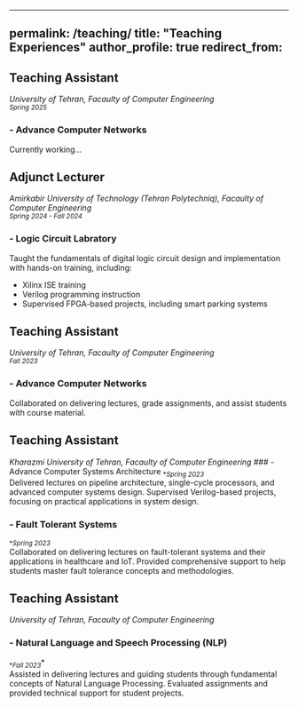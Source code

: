  ---
permalink: /teaching/
title: "Teaching Experiences"
author_profile: true
redirect_from: 
---
## Teaching Assistant
*University of Tehran, Facaulty of Computer Engineering*<br>
<sub>*Spring 2025*</sub>
### - Advance Computer Networks<br>
  Currently working...

## Adjunct Lecturer
*Amirkabir University of Technology (Tehran Polytechniq), Facaulty of Computer Engineering*<br>
<sub>*Spring 2024 - Fall 2024*</sub>
### - Logic Circuit Labratory<br> 
  Taught the fundamentals of digital logic circuit design and implementation with hands-on training, including:<br>
  - Xilinx ISE training
  - Verilog programming instruction
  - Supervised FPGA-based projects, including smart parking systems

## Teaching Assistant
*University of Tehran, Facaulty of Computer Engineering*<br>
<sub>*Fall 2023*</sub>
### - Advance Computer Networks
  Collaborated on delivering lectures, grade assignments, and assist students with course material.

## Teaching Assistant
*Kharazmi University of Tehran, Facaulty of Computer Engineering* ### - Advance Computer Systems Architecture
<sub>**Spring 2023*</sub><br>
  Delivered lectures on pipeline architecture, single-cycle processors, and advanced computer systems design. Supervised Verilog-based projects, focusing on practical applications in system design.
### - Fault Tolerant Systems
<sub>**Spring 2023*</sub><br>
  Collaborated on delivering lectures on fault-tolerant systems and their applications in healthcare and IoT. Provided comprehensive support to help students master fault tolerance concepts and methodologies.

## Teaching Assistant
*University of Tehran, Facaulty of Computer Engineering*
### - Natural Language and Speech Processing (NLP)
<sub>**Fall 2023*</sub>*<br>
  Assisted in delivering lectures and guiding students through fundamental concepts of Natural Language Processing. Evaluated assignments and provided technical support for student projects.

